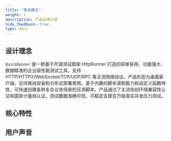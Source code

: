```yaml
---
title: "整体概览"
weight: 1
description: 产品总体介绍
hide_feedback: true
type: docs
---
```


## 设计理念

`QuickRunner` 是一款基于开源测试框架 HttpRunner 打造的简单易用、功能强大、数据精准的企业级性能测试工具，支持 HTTP/HTTP2/WebSocket/TCP/UDP/RPC 等主流网络协议。产品形态为桌面客户端，支持离线安装和分布式部署使用。基于内置的脚本录制能力和自定义函数特性，可快速创建各种复杂业务场景的压测脚本。产品通过了主流信创环境兼容性认证和国家计量局认证，测试数据准确可信，可稳定支撑百万级真实并发压力测试。

## 核心特性


## 用户声音



